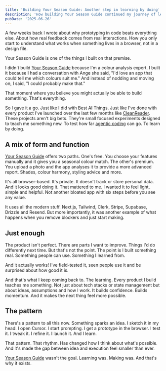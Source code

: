 ```yaml
---
title: 'Building Your Season Guide: Another step in learning by doing'
description: 'How building Your Season Guide continued my journey of learning by doing, prototyping in code and making the gap between idea and execution smaller than ever.'
pubDate: '2025-06-26'
---
```


A few weeks back I wrote about why prototyping in code beats everything else. About how real feedback comes from real interactions. How you only start to understand what works when something lives in a browser, not in a design file.

Your Season Guide is one of the things I built on that premise.

I didn't build [Your Season Guide](https://yourseasonguide.com) because I'm a colour analysis expert. I built it because I had a conversation with Ange she said, "I'd love an app that could tell me which colours suit me." And instead of nodding and moving on, I said, "I could probably make that."

That moment where you believe you might actually be able to build something. That's everything.

So I gave it a go. Just like I did with Best AI Things. Just like I've done with every product I've launched over the last few months like [CleanReader](https://gavinelliott.co.uk/blog/building-cleanreader-one-click-to-better-reading/). These projects aren't big bets. They're small focused experiments designed to teach me something new. To test how far [agentic coding](https://gavinelliott.co.uk/blog/getting-into-agentic-coding/) can go. To learn by doing.

## A mix of form and function

[Your Season Guide](https://yourseasonguide.com) offers two paths. One's free. You choose your features manually and it gives you a seasonal colour match. The other's premium. You upload a photo and the app analyses it to provide a more advanced report. Shades, colour harmony, styling advice and more.

It's all browser-based. It's private. It doesn't track or store personal data. And it looks good doing it. That mattered to me. I wanted it to feel light, simple and helpful. Not another bloated app with six steps before you see any value.

It uses all the modern stuff. Next.js, Tailwind, Clerk, Stripe, Supabase, Drizzle and Resend. But more importantly, it was another example of what happens when you remove blockers and just start making.

## Just enough

The product isn't perfect. There are parts I want to improve. Things I'd do differently next time. But that's not the point. The point is I built something real. Something people can use. Something I learned from.

And it actually works! I've field-tested it, seen people use it and be surprised about how good it is. 

And that's what I keep coming back to. The learning. Every product I build teaches me something. Not just about tech stacks or state management but about ideas, assumptions and how I work. It builds confidence. Builds momentum. And it makes the next thing feel more possible.

## The pattern

There's a pattern to all this now. Something sparks an idea. I sketch it in my head. I open Cursor. I start prompting. I get a prototype in the browser. I test it. I tweak it. I refine it. I launch it. And I learn.

That pattern. That rhythm. Has changed how I think about what's possible. And it's made the gap between idea and execution feel smaller than ever.

[Your Season Guide](https://yourseasonguide.com) wasn't the goal. Learning was. Making was. And that's why it exists.